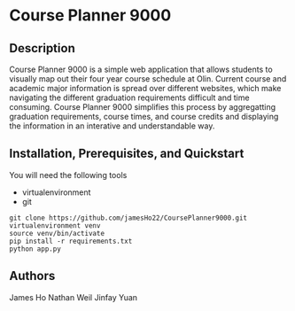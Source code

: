 # Course Planner 9000

## Description

Course Planner 9000 is a simple web application that allows students to visually map out their four year course schedule at Olin. Current course and academic major information is spread over different websites, which make navigating the different graduation requirements difficult and time consuming. Course Planner 9000 simplifies this process by aggregatting graduation requirements, course times, and course credits and displaying the information in an interative and understandable way.

## Installation, Prerequisites, and Quickstart
You will need the following tools
- virtualenvironment
- git

```
git clone https://github.com/jamesHo22/CoursePlanner9000.git
virtualenvironment venv
source venv/bin/activate
pip install -r requirements.txt
python app.py
```

## Authors
James Ho
Nathan Weil
Jinfay Yuan
